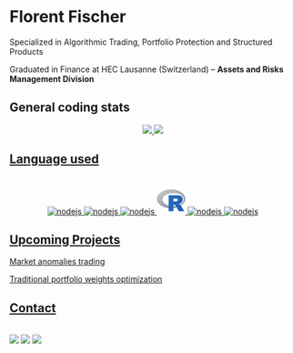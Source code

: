 # Florent Fischer 

Specialized in Algorithmic Trading, Portfolio Protection and Structured Products  

Graduated in Finance at HEC Lausanne (Switzerland) – **Assets and Risks Management Division**


## General coding stats 
<div align="center">
  <a href="https://github.com/FlorentFischer">
  <img height="180em" src="https://github-readme-stats.vercel.app/api?username=FlorentFischer&show_icons=true&theme=react&include_all_commits=true&count_private=true"/>
  <img height="180em" src="https://github-readme-stats.vercel.app/api/top-langs/?username=FlorentFischer&langs_count=7&theme=react"/>
</div>

## Language used 
<div style="display: inline_block", align="center"><br>
<img height="50" alt="nodejs"src="https://upload.wikimedia.org/wikipedia/commons/thumb/c/c3/Python-logo-notext.svg/1869px-Python-logo-notext.svg.png">
<img height="50" alt="nodejs" src="https://upload.wikimedia.org/wikipedia/commons/thumb/3/38/Jupyter_logo.svg/1200px-Jupyter_logo.svg.png">  
<img height="50" alt="nodejs" src="https://upload.wikimedia.org/wikipedia/commons/thumb/1/18/ISO_C%2B%2B_Logo.svg/1822px-ISO_C%2B%2B_Logo.svg.png">
<img height="50" alt="nodejs" src="https://raw.githubusercontent.com/github/explore/80688e429a7d4ef2fca1e82350fe8e3517d3494d/topics/r/r.png">
<img height="50" alt="nodejs" src="https://www.nicepng.com/png/full/207-2073547_sql-server-icon-png-29-transparent-background-database.png">
<img height="50" alt="nodejs" src="https://upload.wikimedia.org/wikipedia/commons/thumb/7/73/Microsoft_Excel_2013-2019_logo.svg/2086px-Microsoft_Excel_2013-2019_logo.svg.png">
</div>

## Upcoming Projects
  
  Market anomalies trading
  
  
  Traditional portfolio weights optimization 


## Contact 
<div style="display: inline_block"><br>
<a href="https://www.linkedin.com/in/fischer-florent/" target="_blank"><img src="https://img.shields.io/badge/-LinkedIn-%230077B5?style=for-the-badge&logo=linkedin&logoColor=white" target="_blank"></a> 
<a href="https://github.com/FlorentFischer" target="_blank"><img src="https://img.shields.io/badge/-Twitter-%230077B5?style=for-the-badge&logo=twitter&logoColor=white" target="_blank"></a> 
<a href="mailto:fischer.florent@outlook.fr?" target="_blank"><img src="https://img.shields.io/badge/-Email-%230077B5?style=for-the-badge" target="_blank"></a>
 </div>


